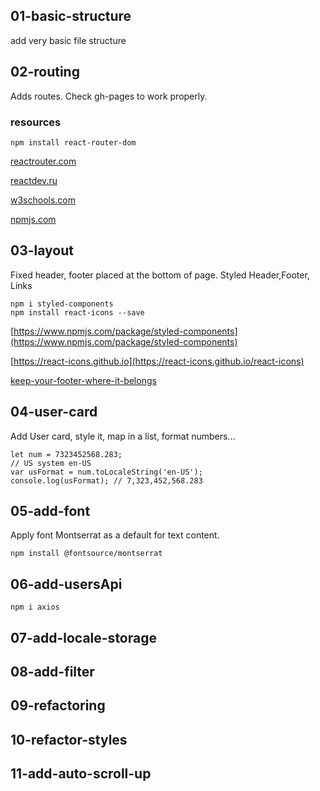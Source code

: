 ## 01-basic-structure

add very basic file structure

## 02-routing

Adds routes. Check gh-pages to work properly.

### resources

```
npm install react-router-dom
```

[reactrouter.com](https://reactrouter.com/en/main/routers/picking-a-router)

[reactdev.ru](https://reactdev.ru/libs/react-router/)

[w3schools.com](https://www.w3schools.com/react/react_router.asp)

[npmjs.com](https://www.npmjs.com/package/react-router-dom?activeTab=readme)

## 03-layout

Fixed header, footer placed at the bottom of page. Styled Header,Footer, Links

```
npm i styled-components
npm install react-icons --save
```

[https://www.npmjs.com/package/styled-components](https://www.npmjs.com/package/styled-components)

[https://react-icons.github.io](https://react-icons.github.io/react-icons)

[keep-your-footer-where-it-belongs](https://www.freecodecamp.org/news/how-to-keep-your-footer-where-it-belongs-59c6aa05c59c/)

## 04-user-card

Add User card, style it, map in a list, format numbers...

```
let num = 7323452568.283;
// US system en-US
var usFormat = num.toLocaleString('en-US');
console.log(usFormat); // 7,323,452,568.283
```

## 05-add-font

Apply font Montserrat as a default for text content.

```
npm install @fontsource/montserrat
```

## 06-add-usersApi

```
npm i axios
```

## 07-add-locale-storage

## 08-add-filter

## 09-refactoring

## 10-refactor-styles

## 11-add-auto-scroll-up
